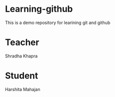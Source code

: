 # Learning-github
This is a demo repository for learining git and github
# Teacher
Shradha Khapra
# Student 
Harshita Mahajan